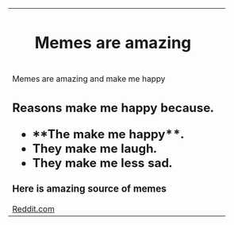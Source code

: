 <table style="width:100%">
  <tr>
    <th><h1>Memes are amazing</h1><th>
  </tr>
  <td>
  <p>Memes are amazing and make me happy</p>
<h2>Reasons make me happy because.</p>
  <ul>
   <li>**The make me happy**.</li>
   <li>They make me laugh.</li>
    <li>They make me less sad.</li>
  </ul>
<h3>Here is amazing source of memes</h3>
<a href= "https://www.reddit.com/">Reddit.com </a>
    </td>
       </table>
